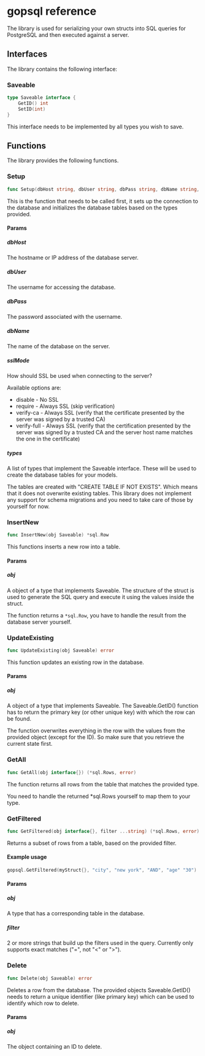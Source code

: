 # gopsql reference

The library is used for serializing your own structs into SQL queries for PostgreSQL and then executed against a server.

## Interfaces

The library contains the following interface:

### Saveable
```go
type Saveable interface {
    GetID() int
    SetID(int)
}
```
This interface needs to be implemented by all types you wish to save.

## Functions

The library provides the following functions.

### Setup

```go
func Setup(dbHost string, dbUser string, dbPass string, dbName string, sslMode string, types []Saveable) error
```

This is the function that needs to be called first, it sets up the connection to the database and initializes the database tables based on the types provided.

#### Params

##### dbHost

The hostname or IP address of the database server.

##### dbUser

The username for accessing the database.

##### dbPass

The password associated with the username.

##### dbName

The name of the database on the server.

##### sslMode

How should SSL be used when connecting to the server?

Available options are:

- disable - No SSL
- require - Always SSL (skip verification)
- verify-ca - Always SSL (verify that the certificate presented by the server was signed by a trusted CA)
- verify-full - Always SSL (verify that the certification presented by the server was signed by a trusted CA and the server host name matches the one in the certificate)

##### types

A list of types that implement the Saveable interface. These will be used to create the database tables for your models.

The tables are created with "CREATE TABLE IF NOT EXISTS". Which means that it does not overwrite existing tables. This library does not implement any support for schema migrations and you need to take care of those by yourself for now.



### InsertNew

```go
func InsertNew(obj Saveable) *sql.Row
```

This functions inserts a new row into a table.

#### Params

##### obj

A object of a type that implements Saveable. The structure of the struct is used to generate the SQL query and execute it using the values inside the struct.

The function returns a `*sql.Row`, you have to handle the result from the database server yourself.


### UpdateExisting

```go
func UpdateExisting(obj Saveable) error
```

This function updates an existing row in the database.

#### Params

##### obj

A object of a type that implements Saveable. The Saveable.GetID() function has to return the primary key (or other unique key) with which the row can be found.

The function overwrites everything in the row with the values from the provided object (except for the ID). So make sure that you retrieve the current state first.


### GetAll

```go
func GetAll(obj interface{}) (*sql.Rows, error)
```

The function returns all rows from the table that matches the provided type.

You need to handle the returned *sql.Rows yourself to map them to your type.


### GetFiltered

```go
func GetFiltered(obj interface{}, filter ...string) (*sql.Rows, error)
```

Returns a subset of rows from a table, based on the provided filter.

#### Example usage

```go
gopsql.GetFiltered(myStruct{}, "city", "new york", "AND", "age" "30")
```

#### Params

##### obj

A type that has a corresponding table in the database.

##### filter

2 or more strings that build up the filters used in the query. Currently only supports exact matches ("=", not "<" or ">").


### Delete

```go
func Delete(obj Saveable) error
```

Deletes a row from the database. The provided objects Saveable.GetID() needs to return a unique identifier (like primary key) which can be used to identify which row to delete.

#### Params

##### obj

The object containing an ID to delete.
